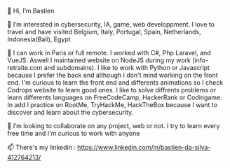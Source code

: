 👋 Hi, I’m Bastien


👀 I’m interested in cybersecurity, IA, game, web developpment.
I love to travel and have visited Belgium, Italy, Portugal, Spain, Netherlands, Indonesia(Bali), Egypt


🌱 I can work in Paris or full remote.
I worked with C#, Php Laravel, and VueJS. Aswell I maintained website on NodeJS during my work (info-retraite.com and subdomains).
I like to work with Python or Javascript because I prefer the back end although I don't mind working on the front end.
I'm curious to learn the front end and differents animations so I check Codrops website to learn good ones.
I like to solve diffrents problems or learn differents languages on FreeCodeCamp, HackerRank or Codingame.
In add I practice on RootMe, TryHackMe, HackTheBox because I want to discover and learn about the cybersecurity.

💞️ I’m looking to collaborate on any project, web or not. I try to learn every free time and I'm curious to work with anyone

📫 There's my linkedin : https://www.linkedin.com/in/bastien-da-silva-412764213/

